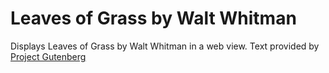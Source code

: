 # Leaves of Grass by Walt Whitman

Displays Leaves of Grass by Walt Whitman in a web view. Text provided by [Project Gutenberg](http://www.gutenberg.org)